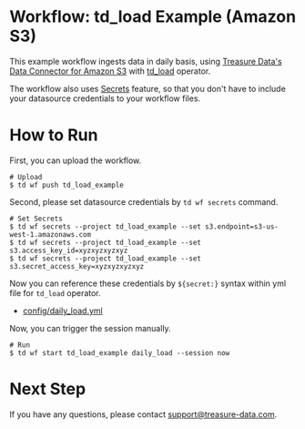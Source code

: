 # Workflow: td_load Example (Amazon S3)

This example workflow ingests data in daily basis, using [Treasure Data's Data Connector for Amazon S3](https://docs.treasuredata.com/articles/data-connector-s3) with [td_load](http://docs.digdag.io/operators.html#td-load-treasure-data-bulk-loading) operator.

The workflow also uses [Secrets](https://docs.treasuredata.com/articles/workflows-secrets) feature, so that you don't have to include your datasource credentials to your workflow files.

# How to Run

First, you can upload the workflow.

    # Upload
    $ td wf push td_load_example

Second, please set datasource credentials by `td wf secrets` command.

    # Set Secrets
    $ td wf secrets --project td_load_example --set s3.endpoint=s3-us-west-1.amazonaws.com
    $ td wf secrets --project td_load_example --set s3.access_key_id=xyzxyzxyzxyz
    $ td wf secrets --project td_load_example --set s3.secret_access_key=xyzxyzxyzxyz

Now you can reference these credentials by `${secret:}` syntax within yml file for `td_load` operator.

- [config/daily_load.yml](config/daily_load.yml)

Now, you can trigger the session manually.

    # Run
    $ td wf start td_load_example daily_load --session now
    
# Next Step

If you have any questions, please contact support@treasure-data.com.
